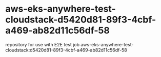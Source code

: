 # aws-eks-anywhere-test-cloudstack-d5420d81-89f3-4cbf-a469-ab82d11c56df-58
repository for use with E2E test job aws-eks-anywhere-test-cloudstack:d5420d81-89f3-4cbf-a469-ab82d11c56df-58

